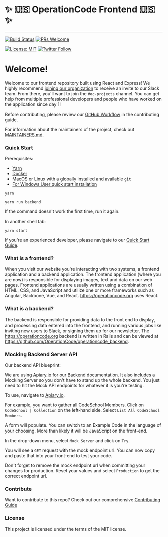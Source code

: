 # ✨ :us: OperationCode Frontend :us: ✨

-------

[![Build Status](https://travis-ci.org/OperationCode/operationcode_frontend.svg?branch=master)](https://travis-ci.org/OperationCode/operationcode_frontend)
[![PRs Welcome][prs-badge]][prs]

[prs-badge]: https://img.shields.io/badge/PRs-welcome-brightgreen.svg?style=social-square
[prs]: http://makeapullrequest.com

[![License: MIT](https://img.shields.io/badge/License-MIT-blue.svg)](https://opensource.org/licenses/MIT)
[![Twitter Follow](https://img.shields.io/twitter/follow/operation_code.svg?style=social&label=Follow&style=social)](https://twitter.com/operation_code)

# Welcome!

Welcome to our frontend repository built using React and Express! We highly recommend [joining our organization](https://operationcode.org/join) to receive an invite to our Slack team. From there, you'll want to join the `#oc-projects` channel. You can get help from multiple professional developers and people who have worked on the application since day 1!

Before contributing, please review our [GitHub Workflow](https://github.com/OperationCode/operationcode_frontend/blob/master/CONTRIBUTING.md#github-workflow) in the contributing guide.

For information about the maintainers of the project, check out [MAINTAINERS.md](MAINTAINERS.md).

### Quick Start

Prerequisites:

- [Yarn](https://yarnpkg.com/en/)
- [Docker](https://www.docker.com/)
- MacOS or Linux with a globally installed and available `git`
- [For Windows User quick start installation](https://github.com/OperationCode/operationcode_frontend/blob/master/CONTRIBUTING.md#windows)

```
yarn
```

```
yarn run backend
```
If the command doesn't work the first time, run it again.

In another shell tab:
```
yarn start
```

If you're an experienced developer, please navigate to our [Quick Start Guide](https://github.com/OperationCode/operationcode_frontend/blob/master/CONTRIBUTING.md#quick-start-guide).

### What is a frontend?
When you visit our website you're interacting with two systems, a frontend application and a backend application. The frontend application (where you are now) is responsible for displaying images, text and data on our web pages.
Frontend applications are usually written using a combination of HTML, CSS, and JavaScript and utilize one or more frameworks such as Angular, Backbone, Vue, and React. https://operationcode.org uses React.

### What is a backend?
The backend is responsible for providing data to the front end to display, and processing data entered into the frontend, and running various jobs like inviting new users to Slack, or signing them up for our newsletter. The https://operationcode.org backend is written in Rails and can be viewed at https://github.com/OperationCode/operationcode_backend.


### Mocking Backend Server API

Our backend API blueprint:

We are using [Apiary.io](http://docs.operationcodeapi.apiary.io) for our Backend documentation. It also includes a Mocking Server so you don't have to stand up the whole backend. You just need to hit the Mock API endpoints for whatever it is you're testing.

To use, navigate to [Apiary.io](http://docs.operationcodeapi.apiary.io).

For example, you want to gather all CodeSchool Members. Click on `CodeSchool | Collection` on the left-hand side. Select `List All CodeSchool Members`.

A form will populate. You can switch to an Example Code in the language of your choosing. More than likely it will be JavaScript on the front-end.

In the drop-down menu, select `Mock Server` and click on `Try`.

You will see a `GET` request with the mock endpoint url. You can now copy and paste that into your front-end to test your code.

Don't forget to remove the mock endpoint url when committing your changes for production. Reset your values and select `Production` to get the correct endpoint url.

### Contribute
Want to contribute to this repo? Check out our comprehensive
[Contributing Guide](https://github.com/OperationCode/operationcode_frontend/blob/master/CONTRIBUTING.md)

### License
This project is licensed under the terms of the MIT license.
